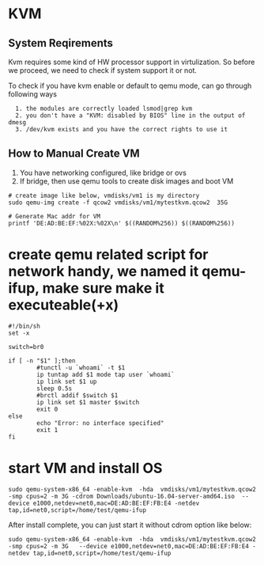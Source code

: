 KVM
=====

System Reqirements
------------------

Kvm requires some kind of HW processor support in virtulization. So before we proceed, we need to check if system
support it or not.


To check if you have kvm enable or default to qemu mode, can go through following ways

```
  1. the modules are correctly loaded lsmod|grep kvm
  2. you don't have a "KVM: disabled by BIOS" line in the output of dmesg
  3. /dev/kvm exists and you have the correct rights to use it
```

How to Manual Create VM  
-----------------------

1. You have networking configured, like bridge or ovs
2. If bridge, then use qemu tools to create disk images and boot VM

```
# create image like below, vmdisks/vm1 is my directory
sudo qemu-img create -f qcow2 vmdisks/vm1/mytestkvm.qcow2  35G

# Generate Mac addr for VM
printf 'DE:AD:BE:EF:%02X:%02X\n' $((RANDOM%256)) $((RANDOM%256))

```

# create qemu related script for network handy, we named it qemu-ifup, make sure make it executeable(+x)
```
#!/bin/sh
set -x

switch=br0

if [ -n "$1" ];then
        #tunctl -u `whoami` -t $1
        ip tuntap add $1 mode tap user `whoami`
        ip link set $1 up
        sleep 0.5s
        #brctl addif $switch $1
        ip link set $1 master $switch
        exit 0
else
        echo "Error: no interface specified"
        exit 1
fi
```

# start VM and install OS

```
sudo qemu-system-x86_64 -enable-kvm  -hda  vmdisks/vm1/mytestkvm.qcow2 -smp cpus=2 -m 3G -cdrom Downloads/ubuntu-16.04-server-amd64.iso  --device e1000,netdev=net0,mac=DE:AD:BE:EF:FB:E4 -netdev tap,id=net0,script=/home/test/qemu-ifup
```

After install complete, you can just start it without cdrom option like below:

```
sudo qemu-system-x86_64 -enable-kvm  -hda  vmdisks/vm1/mytestkvm.qcow2 -smp cpus=2 -m 3G   --device e1000,netdev=net0,mac=DE:AD:BE:EF:FB:E4 -netdev tap,id=net0,script=/home/test/qemu-ifup
```
